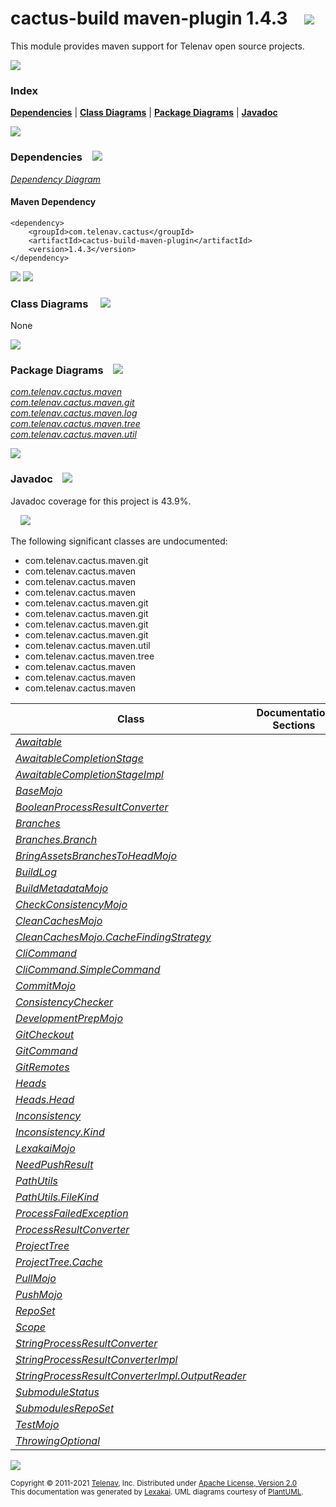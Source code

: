 [//]: # (start-user-text)



[//]: # (end-user-text)

# cactus-build maven-plugin 1.4.3 &nbsp;&nbsp; <img src="https://telenav.github.io/telenav-assets/images/icons/gears-32.png" srcset="https://telenav.github.io/telenav-assets/images/icons/gears-32-2x.png 2x"/>

This module provides maven support for Telenav open source projects.

<img src="https://telenav.github.io/telenav-assets/images/iconshorizontal-line-512.png" srcset="https://telenav.github.io/telenav-assets/png/separators/horizontal-line-512-2x.png 2x"/>

### Index



[**Dependencies**](#dependencies) | [**Class Diagrams**](#class-diagrams) | [**Package Diagrams**](#package-diagrams) | [**Javadoc**](#javadoc)

<img src="https://telenav.github.io/telenav-assets/images/iconshorizontal-line-512.png" srcset="https://telenav.github.io/telenav-assets/png/separators/horizontal-line-512-2x.png 2x"/>

### Dependencies <a name="dependencies"></a> &nbsp;&nbsp; <img src="https://telenav.github.io/telenav-assets/images/iconsdependencies-32.png" srcset="https://telenav.github.io/telenav-assets/images/iconsdependencies-32-2x.png 2x"/>

[*Dependency Diagram*](https://telenav.github.io/cactus-build-assets/1.4.3/lexakai/cactus-build/maven-plugin/documentation/diagrams/dependencies.svg)

#### Maven Dependency

    <dependency>
        <groupId>com.telenav.cactus</groupId>
        <artifactId>cactus-build-maven-plugin</artifactId>
        <version>1.4.3</version>
    </dependency>

<img src="https://telenav.github.io/telenav-assets/images/iconshorizontal-line-128.png" srcset="https://telenav.github.io/telenav-assets/png/separators/horizontal-line-128-2x.png 2x"/>

[//]: # (start-user-text)



[//]: # (end-user-text)

<img src="https://telenav.github.io/telenav-assets/images/iconshorizontal-line-128.png" srcset="https://telenav.github.io/telenav-assets/png/separators/horizontal-line-128-2x.png 2x"/>

### Class Diagrams <a name="class-diagrams"></a> &nbsp; &nbsp; <img src="https://telenav.github.io/telenav-assets/images/iconsdiagram-40.png" srcset="https://telenav.github.io/telenav-assets/images/iconsdiagram-40-2x.png 2x"/>

None

<img src="https://telenav.github.io/telenav-assets/images/iconshorizontal-line-128.png" srcset="https://telenav.github.io/telenav-assets/png/separators/horizontal-line-128-2x.png 2x"/>

### Package Diagrams <a name="package-diagrams"></a> &nbsp;&nbsp; <img src="https://telenav.github.io/telenav-assets/images/iconsbox-32.png" srcset="https://telenav.github.io/telenav-assets/images/iconsbox-32-2x.png 2x"/>

[*com.telenav.cactus.maven*](https://telenav.github.io/cactus-build-assets/1.4.3/lexakai/cactus-build/maven-plugin/documentation/diagrams/com.telenav.cactus.maven.svg)  
[*com.telenav.cactus.maven.git*](https://telenav.github.io/cactus-build-assets/1.4.3/lexakai/cactus-build/maven-plugin/documentation/diagrams/com.telenav.cactus.maven.git.svg)  
[*com.telenav.cactus.maven.log*](https://telenav.github.io/cactus-build-assets/1.4.3/lexakai/cactus-build/maven-plugin/documentation/diagrams/com.telenav.cactus.maven.log.svg)  
[*com.telenav.cactus.maven.tree*](https://telenav.github.io/cactus-build-assets/1.4.3/lexakai/cactus-build/maven-plugin/documentation/diagrams/com.telenav.cactus.maven.tree.svg)  
[*com.telenav.cactus.maven.util*](https://telenav.github.io/cactus-build-assets/1.4.3/lexakai/cactus-build/maven-plugin/documentation/diagrams/com.telenav.cactus.maven.util.svg)

<img src="https://telenav.github.io/telenav-assets/images/iconshorizontal-line-128.png" srcset="https://telenav.github.io/telenav-assets/png/separators/horizontal-line-128-2x.png 2x"/>

### Javadoc <a name="javadoc"></a> &nbsp;&nbsp; <img src="https://telenav.github.io/telenav-assets/images/iconsbooks-32.png" srcset="https://telenav.github.io/telenav-assets/images/iconsbooks-32-2x.png 2x"/>

Javadoc coverage for this project is 43.9%.  
  
&nbsp; &nbsp; <img src="https://telenav.github.io/telenav-assets/meter-40-96.png" srcset="https://telenav.github.io/telenav-assets/meter-40-96-2x.png 2x"/>


The following significant classes are undocumented:  

- com.telenav.cactus.maven.git  
- com.telenav.cactus.maven  
- com.telenav.cactus.maven  
- com.telenav.cactus.maven  
- com.telenav.cactus.maven.git  
- com.telenav.cactus.maven.git  
- com.telenav.cactus.maven.git  
- com.telenav.cactus.maven.git  
- com.telenav.cactus.maven.util  
- com.telenav.cactus.maven.tree  
- com.telenav.cactus.maven  
- com.telenav.cactus.maven  
- com.telenav.cactus.maven

| Class | Documentation Sections |
|---|---|
| [*Awaitable*](https://telenav.github.io/cactus-build-assets/1.4.3/javadoc/cactus-build/cactus.build.maven.plugin////////////////////////////////////////.html) |  |  
| [*AwaitableCompletionStage*](https://telenav.github.io/cactus-build-assets/1.4.3/javadoc/cactus-build/cactus.build.maven.plugin///////////////////////////////////////////////////////.html) |  |  
| [*AwaitableCompletionStageImpl*](https://telenav.github.io/cactus-build-assets/1.4.3/javadoc/cactus-build/cactus.build.maven.plugin///////////////////////////////////////////////////////////.html) |  |  
| [*BaseMojo*](https://telenav.github.io/cactus-build-assets/1.4.3/javadoc/cactus-build/cactus.build.maven.plugin//////////////////////////////////.html) |  |  
| [*BooleanProcessResultConverter*](https://telenav.github.io/cactus-build-assets/1.4.3/javadoc/cactus-build/cactus.build.maven.plugin////////////////////////////////////////////////////////////.html) |  |  
| [*Branches*](https://telenav.github.io/cactus-build-assets/1.4.3/javadoc/cactus-build/cactus.build.maven.plugin//////////////////////////////////////.html) |  |  
| [*Branches.Branch*](https://telenav.github.io/cactus-build-assets/1.4.3/javadoc/cactus-build/cactus.build.maven.plugin/////////////////////////////////////////////.html) |  |  
| [*BringAssetsBranchesToHeadMojo*](https://telenav.github.io/cactus-build-assets/1.4.3/javadoc/cactus-build/cactus.build.maven.plugin///////////////////////////////////////////////////////.html) |  |  
| [*BuildLog*](https://telenav.github.io/cactus-build-assets/1.4.3/javadoc/cactus-build/cactus.build.maven.plugin//////////////////////////////////////.html) |  |  
| [*BuildMetadataMojo*](https://telenav.github.io/cactus-build-assets/1.4.3/javadoc/cactus-build/cactus.build.maven.plugin///////////////////////////////////////////.html) |  |  
| [*CheckConsistencyMojo*](https://telenav.github.io/cactus-build-assets/1.4.3/javadoc/cactus-build/cactus.build.maven.plugin//////////////////////////////////////////////.html) |  |  
| [*CleanCachesMojo*](https://telenav.github.io/cactus-build-assets/1.4.3/javadoc/cactus-build/cactus.build.maven.plugin/////////////////////////////////////////.html) |  |  
| [*CleanCachesMojo.CacheFindingStrategy*](https://telenav.github.io/cactus-build-assets/1.4.3/javadoc/cactus-build/cactus.build.maven.plugin//////////////////////////////////////////////////////////////.html) |  |  
| [*CliCommand*](https://telenav.github.io/cactus-build-assets/1.4.3/javadoc/cactus-build/cactus.build.maven.plugin/////////////////////////////////////////.html) |  |  
| [*CliCommand.SimpleCommand*](https://telenav.github.io/cactus-build-assets/1.4.3/javadoc/cactus-build/cactus.build.maven.plugin///////////////////////////////////////////////////////.html) |  |  
| [*CommitMojo*](https://telenav.github.io/cactus-build-assets/1.4.3/javadoc/cactus-build/cactus.build.maven.plugin////////////////////////////////////.html) |  |  
| [*ConsistencyChecker*](https://telenav.github.io/cactus-build-assets/1.4.3/javadoc/cactus-build/cactus.build.maven.plugin/////////////////////////////////////////////////.html) |  |  
| [*DevelopmentPrepMojo*](https://telenav.github.io/cactus-build-assets/1.4.3/javadoc/cactus-build/cactus.build.maven.plugin/////////////////////////////////////////////.html) |  |  
| [*GitCheckout*](https://telenav.github.io/cactus-build-assets/1.4.3/javadoc/cactus-build/cactus.build.maven.plugin/////////////////////////////////////////.html) |  |  
| [*GitCommand*](https://telenav.github.io/cactus-build-assets/1.4.3/javadoc/cactus-build/cactus.build.maven.plugin////////////////////////////////////////.html) |  |  
| [*GitRemotes*](https://telenav.github.io/cactus-build-assets/1.4.3/javadoc/cactus-build/cactus.build.maven.plugin////////////////////////////////////////.html) |  |  
| [*Heads*](https://telenav.github.io/cactus-build-assets/1.4.3/javadoc/cactus-build/cactus.build.maven.plugin///////////////////////////////////.html) |  |  
| [*Heads.Head*](https://telenav.github.io/cactus-build-assets/1.4.3/javadoc/cactus-build/cactus.build.maven.plugin////////////////////////////////////////.html) |  |  
| [*Inconsistency*](https://telenav.github.io/cactus-build-assets/1.4.3/javadoc/cactus-build/cactus.build.maven.plugin////////////////////////////////////////////.html) |  |  
| [*Inconsistency.Kind*](https://telenav.github.io/cactus-build-assets/1.4.3/javadoc/cactus-build/cactus.build.maven.plugin/////////////////////////////////////////////////.html) |  |  
| [*LexakaiMojo*](https://telenav.github.io/cactus-build-assets/1.4.3/javadoc/cactus-build/cactus.build.maven.plugin/////////////////////////////////////.html) |  |  
| [*NeedPushResult*](https://telenav.github.io/cactus-build-assets/1.4.3/javadoc/cactus-build/cactus.build.maven.plugin////////////////////////////////////////////.html) |  |  
| [*PathUtils*](https://telenav.github.io/cactus-build-assets/1.4.3/javadoc/cactus-build/cactus.build.maven.plugin////////////////////////////////////////.html) |  |  
| [*PathUtils.FileKind*](https://telenav.github.io/cactus-build-assets/1.4.3/javadoc/cactus-build/cactus.build.maven.plugin/////////////////////////////////////////////////.html) |  |  
| [*ProcessFailedException*](https://telenav.github.io/cactus-build-assets/1.4.3/javadoc/cactus-build/cactus.build.maven.plugin/////////////////////////////////////////////////////.html) |  |  
| [*ProcessResultConverter*](https://telenav.github.io/cactus-build-assets/1.4.3/javadoc/cactus-build/cactus.build.maven.plugin/////////////////////////////////////////////////////.html) |  |  
| [*ProjectTree*](https://telenav.github.io/cactus-build-assets/1.4.3/javadoc/cactus-build/cactus.build.maven.plugin//////////////////////////////////////////.html) |  |  
| [*ProjectTree.Cache*](https://telenav.github.io/cactus-build-assets/1.4.3/javadoc/cactus-build/cactus.build.maven.plugin////////////////////////////////////////////////.html) |  |  
| [*PullMojo*](https://telenav.github.io/cactus-build-assets/1.4.3/javadoc/cactus-build/cactus.build.maven.plugin//////////////////////////////////.html) |  |  
| [*PushMojo*](https://telenav.github.io/cactus-build-assets/1.4.3/javadoc/cactus-build/cactus.build.maven.plugin//////////////////////////////////.html) |  |  
| [*RepoSet*](https://telenav.github.io/cactus-build-assets/1.4.3/javadoc/cactus-build/cactus.build.maven.plugin/////////////////////////////////////.html) |  |  
| [*Scope*](https://telenav.github.io/cactus-build-assets/1.4.3/javadoc/cactus-build/cactus.build.maven.plugin///////////////////////////////.html) |  |  
| [*StringProcessResultConverter*](https://telenav.github.io/cactus-build-assets/1.4.3/javadoc/cactus-build/cactus.build.maven.plugin///////////////////////////////////////////////////////////.html) |  |  
| [*StringProcessResultConverterImpl*](https://telenav.github.io/cactus-build-assets/1.4.3/javadoc/cactus-build/cactus.build.maven.plugin///////////////////////////////////////////////////////////////.html) |  |  
| [*StringProcessResultConverterImpl.OutputReader*](https://telenav.github.io/cactus-build-assets/1.4.3/javadoc/cactus-build/cactus.build.maven.plugin////////////////////////////////////////////////////////////////////////////.html) |  |  
| [*SubmoduleStatus*](https://telenav.github.io/cactus-build-assets/1.4.3/javadoc/cactus-build/cactus.build.maven.plugin/////////////////////////////////////////////.html) |  |  
| [*SubmodulesRepoSet*](https://telenav.github.io/cactus-build-assets/1.4.3/javadoc/cactus-build/cactus.build.maven.plugin///////////////////////////////////////////////.html) |  |  
| [*TestMojo*](https://telenav.github.io/cactus-build-assets/1.4.3/javadoc/cactus-build/cactus.build.maven.plugin//////////////////////////////////.html) |  |  
| [*ThrowingOptional*](https://telenav.github.io/cactus-build-assets/1.4.3/javadoc/cactus-build/cactus.build.maven.plugin///////////////////////////////////////////////.html) |  |  

[//]: # (start-user-text)



[//]: # (end-user-text)

<img src="https://telenav.github.io/telenav-assets/images/iconshorizontal-line-512.png" srcset="https://telenav.github.io/telenav-assets/png/separators/horizontal-line-512-2x.png 2x"/>

<sub>Copyright &#169; 2011-2021 [Telenav](https://telenav.com), Inc. Distributed under [Apache License, Version 2.0](LICENSE)</sub>  
<sub>This documentation was generated by [Lexakai](https://lexakai.org). UML diagrams courtesy of [PlantUML](https://plantuml.com).</sub>
